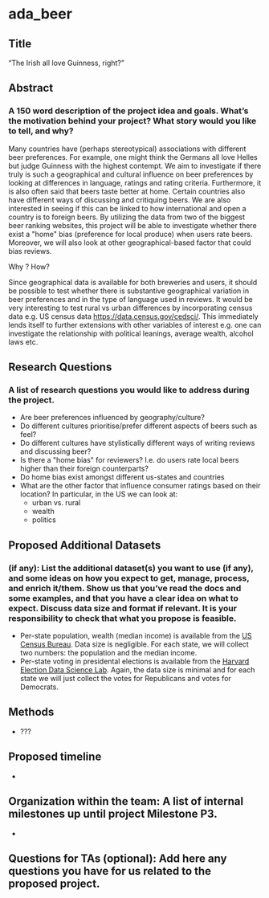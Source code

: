 # ada_beer

## Title
“The Irish all love Guinness, right?”

## Abstract
### A 150 word description of the project idea and goals. What’s the motivation behind your project? What story would you like to tell, and why?
Many countries have (perhaps stereotypical) associations with different beer preferences. For example, one might think the Germans all love Helles but judge Guinness with the highest contempt. We aim to investigate if there truly is such a geographical and cultural influence on beer preferences by looking at differences in language, ratings and rating criteria. Furthermore, it is also often said that beers taste better at home. Certain countries also have different ways of discussing and critiquing beers. We are also interested in seeing if this can be linked to how international and open a country is to foreign beers. By utilizing the data from two of the biggest beer ranking websites, this project will be able to investigate whether there exist a "home" bias (preference for local produce) when users rate beers. Moreover, we will also look at other geographical-based factor that could bias reviews.

Why ? How?


Since geographical data is available for both breweries and users, it should be possible to test  whether there is substantive geographical variation in beer preferences and in the type of language used in reviews. It would be very interesting to test rural vs urban differences by incorporating census data e.g. US census data https://data.census.gov/cedsci/. This immediately lends itself to further extensions with other variables of interest e.g. one can investigate the relationship with political leanings, average wealth, alcohol laws etc.

## Research Questions
### A list of research questions you would like to address during the project.
- Are beer preferences influenced by geography/culture?
- Do different cultures prioritise/prefer different aspects of beers such as feel?
- Do different cultures have stylistically different ways of writing reviews and discussing beer?
- Is there a "home bias" for reviewers? I.e. do users rate local beers higher than their foreign counterparts?
- Do home bias exist amongst different us-states and countries
- What are the other factor that influence consumer ratings based on their location? In particular, in the US we can look at:
    - urban vs. rural
    - wealth
    - politics

## Proposed Additional Datasets
### (if any): List the additional dataset(s) you want to use (if any), and some ideas on how you expect to get, manage, process, and enrich it/them. Show us that you’ve read the docs and some examples, and that you have a clear idea on what to expect. Discuss data size and format if relevant. It is your responsibility to check that what you propose is feasible.
- Per-state population, wealth (median income) is available from the [US Census Bureau](https://data.census.gov/cedsci/). Data size is negligible. For each state, we will collect two numbers: the population and the median income.
- Per-state voting in presidental elections is available from the [Harvard Election Data Science Lab](https://dataverse.harvard.edu/dataset.xhtml?persistentId=doi:10.7910/DVN/42MVDX). Again, the data size is minimal and for each state we will just collect the votes for Republicans and votes for Democrats.

## Methods
- ???

## Proposed timeline
- 

## Organization within the team: A list of internal milestones up until project Milestone P3.
- 

## Questions for TAs (optional): Add here any questions you have for us related to the proposed project.
